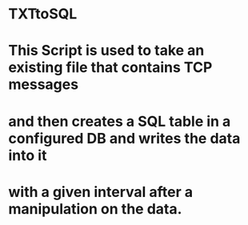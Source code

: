 # TXTtoSQL
# This Script is used to take an existing file that contains TCP messages
# and then creates a SQL table in a configured DB and writes the data into it 
# with a given interval after a manipulation on the data.
